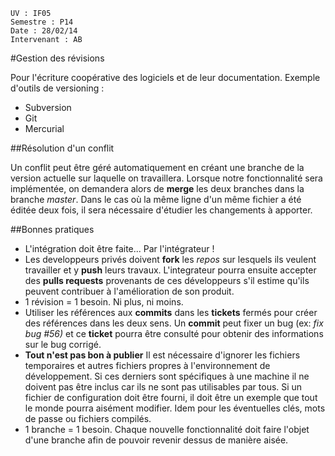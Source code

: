 	UV : IF05
	Semestre : P14
	Date : 28/02/14
	Intervenant : AB

#Gestion des révisions

Pour l'écriture coopérative des logiciels et de leur documentation. 
Exemple d'outils de versioning :
* Subversion
* Git
* Mercurial

##Résolution d'un conflit

Un conflit peut être géré automatiquement en créant une branche de la version actuelle sur laquelle on travaillera. Lorsque notre fonctionnalité sera implémentée, on demandera alors de **merge** les deux branches dans la branche *master*. 
Dans le cas où la même ligne d'un même fichier a été éditée deux fois, il sera nécessaire d'étudier les changements à apporter. 

##Bonnes pratiques

* L'intégration doit être faite... Par l'intégrateur !
* Les developpeurs privés doivent **fork** les *repos* sur lesquels ils veulent travailler et y **push** leurs travaux. L'integrateur pourra ensuite accepter des **pulls requests** provenants de ces développeurs s'il estime qu'ils peuvent contribuer à l'amélioration de son produit. 
* 1 révision = 1 besoin. Ni plus, ni moins. 
* Utiliser les références aux **commits** dans les **tickets** fermés pour créer des références dans les deux sens. Un **commit** peut fixer un bug (ex: *fix bug #56)* et ce **ticket** pourra être consulté pour obtenir des informations sur le bug corrigé. 
* **Tout n'est pas bon à publier**
Il est nécessaire d'ignorer les fichiers temporaires et autres fichiers propres à l'environnement de développement. Si ces derniers sont spécifiques à une machine il ne doivent pas être inclus car ils ne sont pas utilisables par tous. Si un fichier de configuration doit être fourni, il doit être un exemple que tout le monde pourra aisément modifier. Idem pour les éventuelles clés, mots de passe ou fichiers compilés. 
* 1 branche = 1 besoin. Chaque nouvelle fonctionnalité doit faire l'objet d'une branche afin de pouvoir revenir dessus de manière aisée. 
